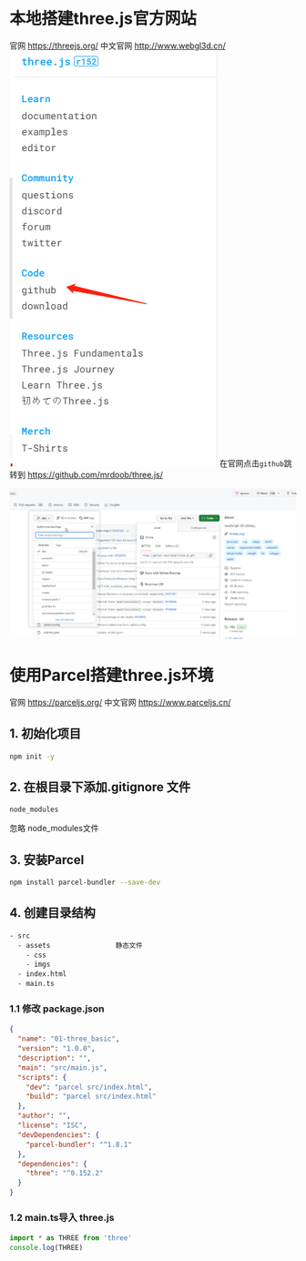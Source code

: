 # 本地搭建three.js官方网站
官网 https://threejs.org/
中文官网 http://www.webgl3d.cn/
![typora.jpg](../noteImg/01/20230515165629.png)
在官网点击`github`跳转到 https://github.com/mrdoob/three.js/

![typora.jpg](../noteImg/01/20230515145456.png)

# 使用Parcel搭建three.js环境
官网 https://parceljs.org/
中文官网 https://www.parceljs.cn/

## 1. 初始化项目
```sh
npm init -y
```

## 2.  在根目录下添加.gitignore 文件
```sh
node_modules
```
忽略 node_modules文件

## 3.  安装Parcel
```sh
npm install parcel-bundler --save-dev
```

## 4. 创建目录结构
```sh
- src
  - assets                静态文件
    - css
    - imgs
  - index.html
  - main.ts
```

### 1.1 修改 package.json
```json
{
  "name": "01-three_basic",
  "version": "1.0.0",
  "description": "",
  "main": "src/main.js",
  "scripts": {
    "dev": "parcel src/index.html",
    "build": "parcel src/index.html"
  },
  "author": "",
  "license": "ISC",
  "devDependencies": {
    "parcel-bundler": "^1.8.1"
  },
  "dependencies": {
    "three": "^0.152.2"
  }
}
```

### 1.2 main.ts导入 three.js
```ts
import * as THREE from 'three'
console.log(THREE)
```

